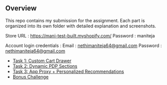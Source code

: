 ## Overview
This repo contains my submission for the assignment. 
Each part is organized into its own folder with detailed explanation and screenshots.

Store URL : https://mani-test-built.myshopify.com/
Password : maniteja

Account login credentials : 
Email : nethimaniteja64@gmail.com
Password : nethimaniteja64@gmail.com

- [Task 1: Custom Cart Drawer](./task-1-cart-drawer/README.md)
- [Task 2: Dynamic PDP Sections](./task-2-dynamic-pdp/README.md)
- [Task 3: App Proxy + Personalized Recommendations](./task-3-app-proxy/README.md)
- [Bonus Challenge](./bonus-challenge/README.md)